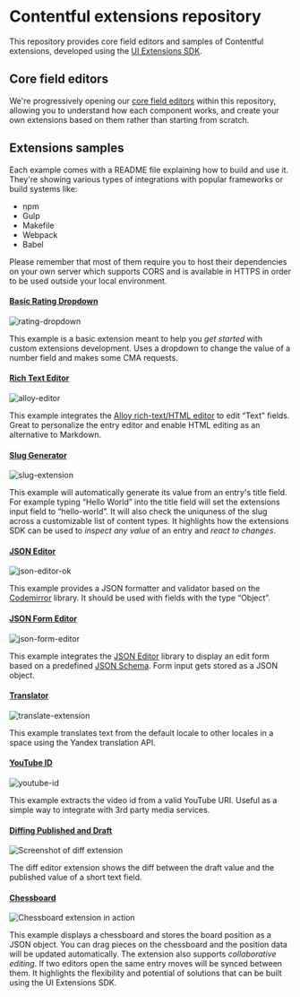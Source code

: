 # Contentful extensions repository

This repository provides core field editors and samples of Contentful
extensions, developed using the [UI Extensions SDK](https://github.com/contentful/ui-extensions-sdk).

## Core field editors

We're progressively opening our [core field editors](./core-field-editors)
within this repository, allowing you to understand how each component works, and
create your own extensions based on them rather than starting from scratch.

## Extensions samples

Each example comes with a README file explaining how to build and use it.
They're showing various types of integrations with popular frameworks or build
systems like:
- npm
- Gulp
- Makefile
- Webpack
- Babel

Please remember that most of them require you to host their dependencies on your
 own server which supports CORS and is available in HTTPS in order to be used
outside your local environment.

#### [Basic Rating Dropdown](./samples/rating-dropdown)

![rating-dropdown](http://contentful.github.io/extensions/assets/rating-dropdown.png)

This example is a basic extension meant to help you *get started* with custom
extensions development. Uses a dropdown to change the value of a number field
and makes some CMA requests.

#### [Rich Text Editor](./samples/alloy-editor)

![alloy-editor](http://contentful.github.io/extensions/assets/alloy-editor.png)

This example integrates the [Alloy rich-text/HTML editor](http://alloyeditor.com/)
to edit “Text” fields. Great to personalize the entry editor and enable HTML
editing as an alternative to Markdown.

#### [Slug Generator](./samples/slug)

![slug-extension](http://contentful.github.io/extensions/assets/slug-widget.png)

This example will automatically generate its value from an entry's title field.
For example typing “Hello World” into the title field will set the extensions
input field to “hello-world”. It will also check the uniquness of the slug
across a customizable list of content types. It highlights how the extensions
SDK can be used to *inspect any value* of an entry and *react to changes*.

#### [JSON Editor](./samples/json-editor)

![json-editor-ok](http://contentful.github.io/extensions/assets/json-editor.png)

This example provides a JSON formatter and validator based on the [Codemirror](http://codemirror.net)
library. It should be used with fields with the type “Object”.

#### [JSON Form Editor](./samples/json-form-editor)

![json-form-editor](http://contentful.github.io/extensions/assets/json-form-editor.png)

This example integrates the [JSON Editor](https://github.com/jdorn/json-editor)
library to display an edit form based on a predefined [JSON Schema](https://json-schema.org/).
Form input gets stored as a JSON object.

#### [Translator](./samples/translate)

![translate-extension](http://contentful.github.io/extensions/assets/translate-widget.png)

This example translates text from the default locale to other locales in a space
using the Yandex translation API.

#### [YouTube ID](./samples/youtube-id)

![youtube-id](http://contentful.github.io/extensions/assets/youtube-id.png)

This example extracts the video id from a valid YouTube URI. Useful as a simple
way to integrate with 3rd party media services.

#### [Diffing Published and Draft](./samples/diff)

![Screenshot of diff extension](http://contentful.github.io/extensions/assets/diff-extension.png)

The diff editor extension shows the diff between the draft value and the
published value of a short text field.

#### [Chessboard](./samples/chessboard)

![Chessboard extension in action](http://contentful.github.io/extensions/assets/chessboard.gif)

This example displays a chessboard and stores the board position as a JSON
object. You can drag pieces on the chessboard and the position data will be
updated automatically. The extension also supports *collaborative editing*. If
two editors open the same entry moves will be synced between them. It highlights
the flexibility and potential of solutions that can be built using the UI
Extensions SDK.

